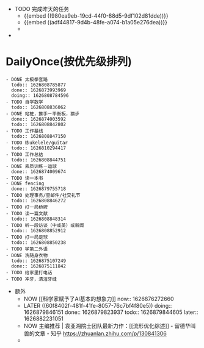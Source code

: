 - TODO 完成昨天的任务
	- {{embed ((980ea9eb-19cd-44f0-88d5-9df102d81dde))}}
	- {{embed ((adf44817-9d4b-48fe-a074-b1a05e276dea))}}
	-
-
# DailyOnce(按优先级排列)
	- DONE 太极拳套路
	  todo:: 1626808785877
	  done:: 1626873993969
	  doing:: 1626808784596
	- TODO 自学数学
	  todo:: 1626808836062
	- DONE 站桩，推手－平衡板，猫步
	  done:: 1626874003592
	  todo:: 1626808842802
	- TODO 工作基线
	  todo:: 1626808847150
	- TODO 练ukelele/guitar
	  todo:: 1626810294417
	- TODO 工作总结
	  todo:: 1626808844751
	- DONE 素质训练－运球
	  done:: 1626874009674
	- TODO 读一本书
	- DONE fencing
	  done:: 1626879755718
	- TODO 处理事务/查邮件/社交礼节
	  todo:: 1626808846272
	- TODO 打一局桥牌
	- TODO 读一篇文献
	  todo:: 1626808848314
	- TODO 听一段访谈（中或英）或新闻
	  todo:: 1626808852912
	- TODO 打一局足球
	  todo:: 1626808850238
	- TODO 学第二外语
	- DONE 洗随身衣物
	  todo:: 1626875107249
	  done:: 1626875111842
	- TODO 给家里打电话
	- TODO 冲牙，清洁牙缝
- 额外
	- NOW [[科学家赋予了AI基本的想象力]]
	  now:: 1626876272660
	- LATER ((60f8402f-481f-41fe-8057-76c7bf4f80e5))
	  doing:: 1626879846151
	  done:: 1626879823937
	  todo:: 1626879844605
	  later:: 1626882231051
	- NOW 主编推荐 | 袁亚湘院士团队最新力作：[[流形优化综述]] - 留德华叫兽的文章 - 知乎
	  https://zhuanlan.zhihu.com/p/130841306
	-